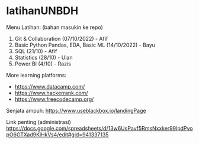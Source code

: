 # latihanUNBDH

Menu Latihan:
(bahan masukin ke repo)

1. Git & Collaboration (07/10/2022) - Afif
2. Basic Python Pandas, EDA, Basic ML  (14/10/2022) - Bayu
3. SQL (21/10) - Afif
4. Statistics (28/10) - Ulan
5. Power BI (4/10) - Razis

More learning platforms:
- https://www.datacamp.com/
- https://www.hackerrank.com/
- https://www.freecodecamp.org/

Senjata ampuh:
https://www.useblackbox.io/landingPage

Link penting (administrasi)
https://docs.google.com/spreadsheets/d/13w6UsPavf5RmsNxxker99lpdPvopO6GTXad9KlHkVs4/edit#gid=941337135



